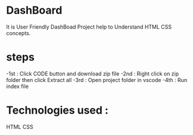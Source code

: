 # DashBoard
It is User Friendly DashBoad Project help to Understand HTML CSS concepts.
# steps
-1st : Click CODE button and download zip file
-2nd : Right click on zip folder then click Extract all
-3rd : Open project folder in vscode
-4th : Run index file
# Technologies used :
HTML CSS
